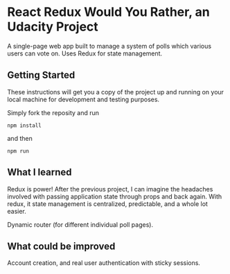 # React Redux Would You Rather, an Udacity Project

A single-page web app built to manage a system of polls which various users can vote on. Uses Redux for state management.

## Getting Started

These instructions will get you a copy of the project up and running on your local machine for development and testing purposes. 

Simply fork the reposity and run 

```
npm install 
```

and then 

``` 
npm run 
```


## What I learned

Redux is power! After the previous project, I can imagine the headaches involved with passing application state through props and back again. With redux, it state management is centralized, predictable, and a whole lot easier.

Dynamic router (for different individual poll pages). 


## What could be improved

Account creation, and real user authentication with sticky sessions.

